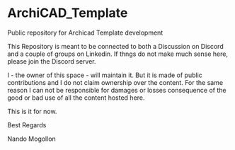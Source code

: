 # ArchiCAD_Template
Public repository for Archicad Template development

This Repository is meant to be connected to both a Discussion on Discord and a couple of groups on Linkedin.
If thngs do not make much sense here, please join the Discord server.

I - the owner of this space - will maintain it. But it is made of public contributions and I do not claim ownership over the content. 
For the same reason I can not be responsible for damages or losses consequence of the good or bad use of all the content hosted here.

This is it for now.

Best Regards

Nando Mogollon
